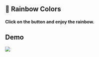 ## :rainbow: Rainbow Colors 
#### Click on the button and enjoy the rainbow.

## Demo
![](https://media.giphy.com/media/t9UxDSLwkHXGjDtubH/source.gif)
